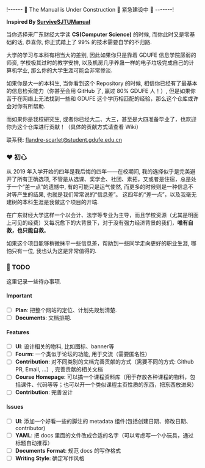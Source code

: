 
!------ 🚧 The Manual is Under Construction 🚧 紧急建设中 🚧 -------!

**Inspired By [SurviveSJTUManual](https://survivesjtu.gitbook.io/survivesjtumanual/)**

当你选择来广东财经大学读 **CS(Computer Science)** 的时候, 而你此时又是零基础的话, 恭喜你, 你正式踏上了 99% 的技术需要自学的不归路.

大学的学习与本科有相当大的差别, 因此如果你只是靠着 GDUFE 信息学院孱弱的师资, 学校极其过时的教学安排, 以及机房几乎养蛊一样的电子垃圾完成自己的计算机学业, 那么你的大学生涯可能会非常惨淡.

如果你是大一的本科生, 当你看到这个 Repository 的时候, 相信你已经有了最基本的信息检索能力（你甚至会用 GitHub 了, 赢过 80% GDUFE 人！）, 但是如果你苦于在网络上无法找到一些和 GDUFE 这个学历相匹配的经验，那么这个仓库或许会对你有所帮助.

而如果你是我校研究生, 或者你已经大二、大三，甚至是大四准备毕业了，也欢迎你为这个仓库进行贡献！（具体的贡献方式请查看 Wiki）

联系我: <flandre-scarlet@student.gdufe.edu.cn>

### ❤ 初心

从 2019 年入学开始的四年是我后悔的四年——在校期间, 我的选择似乎是完美避开了所有正确选项, 不管是从选课、奖学金、社团、素拓，又或者是住宿，总是处于一个“差一点”的遗憾中, 有的可能只是运气使然, 而更多的时候则是一种信息不对等产生的结果, 也就是我们常常说的“信息差”。 这四年的“差一点”，以及我毫无建树的本科生涯是我做这个项目的开端.

在广东财经大学这样一个以会计、法学等专业为主导，而且学校资源（尤其是明面上可见的经费）又每况愈下的大背景下，对于没有强力经济背景的我们，**唯有自救，也只能自救**。

如果这个项目能够稍微抹平一些信息差，帮助到一些同学走向更好的职业生涯, 哪怕只有一位, 我也认为这是非常值得的.

### 📃 TODO

这里记录一些待办事项.

#### Important

- [ ] **Plan**: 把整个网站的定位、计划先规划清楚.
- [ ] **Documents**: 文档排期.

#### Features

- [ ] **UI**: 设计相关的物料, 比如图标、banner等
- [ ] **Fourm**: 一个类似于论坛的功能, 用于交流（需要匿名性）
- [ ] **Contribution**: 对不同类别的文档完善贡献的方式（需要不同的方式: Github PR, Email, ...）, 完善贡献的相关文档
- [ ] **Course Homepage**: 可以搞一个课程资料库（用于存放各种课程的物料，包括课件、代码等等；也可以开一个类似课程主页性质的东西，把东西放进来）
- [ ] **Contribution**: 完善设计

#### Issues

- [ ] **UI**: 添加一个好看一些的脚注的 metadata 组件(包括创建日期、修改日期、contributor)
- [ ] **YAML**: 把 docs 里面的文件改成合适的名字（可以考虑写一个小玩具，通过标题自动推荐）
- [ ] **Documents Format**: 规范 docs 的写作格式
- [ ] **Writing Style**: 确定写作风格